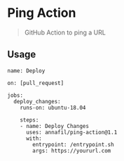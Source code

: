 # Ping Action

> GitHub Action to ping a URL

## Usage

```
name: Deploy

on: [pull_request]

jobs:
  deploy_changes: 
    runs-on: ubuntu-18.04
    
    steps:
    - name: Deploy Changes
      uses: annafil/ping-action@1.1
      with:
        entrypoint: /entrypoint.sh
        args: https://yoururl.com
```
